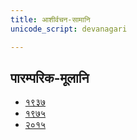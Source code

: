 ```yaml
---
title: आशीर्वचन-सामानि 
unicode_script: devanagari  

--- 
```


## पारम्परिक-मूलानि

- [१९३७](https://archive.org/stream/sAmaveda-jaiminIya-paravastu-paramparA-docs/sAmaveda-paravastu-1937#page/n115/mode/1up)
- [१९७५](https://archive.org/stream/sAmaveda-jaiminIya-paravastu-paramparA-docs/sAmaveda-paravastu-1975#page/n102/mode/1up)
- [२०१५](https://archive.org/stream/sAmaveda-jaiminIya-paravastu-paramparA-docs/AASHEERVACHANA%20SAAMAANI#mode/1up)

<div class="js_include" url="../../../mantraH/indraH/paravastu-saama/harishrInidhanam/"  newLevelForH1="2" includeTitle="true"> </div>  
<div class="js_include" url="../../../mantraH/somaH/paravastu-saama/yashas/"  newLevelForH1="2" includeTitle="true"> </div>  
<div class="js_include" url="../../../mantraH/somaH/paravastu-saama/dIrgham/"  newLevelForH1="2" includeTitle="true"> </div>  
<div class="js_include" url="../../../mantraH/somaH/paravastu-saama/AdIShAdiyyam/"  newLevelForH1="2" includeTitle="true"> </div>  
<div class="js_include" url="../../../mantraH/indraH/paravastu-saama/gAram/"  newLevelForH1="2" includeTitle="true"> </div>  
<div class="js_include" url="../../../mantraH/somaH/paravastu-saama/mahAvAtsapram/"  newLevelForH1="2" includeTitle="true"> </div>  
<div class="js_include" url="../../../mantraH/somaH/paravastu-saama/vAtsaprottaram/"  newLevelForH1="2" includeTitle="true"> </div>  
<div class="js_include" url="../../../mantraH/indraH/paravastu-saama/rathantaram/"  newLevelForH1="2" includeTitle="true"> </div>  
<div class="js_include" url="../../../mantraH/somaH/paravastu-saama/tavAham-mahAvairAjam/"  newLevelForH1="2" includeTitle="true"> </div>  
<div class="js_include" url="../../../mantraH/agniH/paravastu-saama/mahAvaishvAmitram/"  newLevelForH1="2" includeTitle="true"> </div>  
<div class="js_include" url="../../../mantraH/indraH/paravastu-saama/shrAyantIyam/"  newLevelForH1="2" includeTitle="true"> </div>  
<div class="js_include" url="../../../mantraH/indraH/paravastu-saama/piba-somam-mahAvairAjam/"  newLevelForH1="2" includeTitle="true"> </div>  
<div class="js_include" url="../../../mantraH/agniH/paravastu-saama/mahAvaishvAnara-vratam/"  newLevelForH1="2" includeTitle="true"> </div>  
